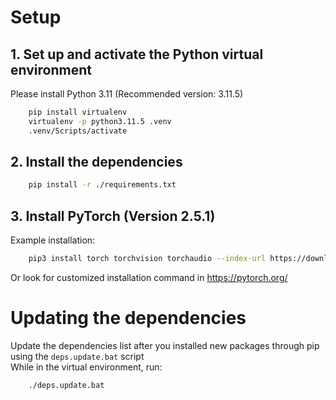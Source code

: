# Setup

## 1. Set up and activate the Python virtual environment
Please install Python 3.11 (Recommended version: 3.11.5)
```bash
    pip install virtualenv
    virtualenv -p python3.11.5 .venv
    .venv/Scripts/activate
```
## 2. Install the dependencies
```bash
    pip install -r ./requirements.txt
```
## 3. Install PyTorch (Version 2.5.1)
Example installation: 
```bash
    pip3 install torch torchvision torchaudio --index-url https://download.pytorch.org/whl/cu124
```
Or look for customized installation command in https://pytorch.org/

# Updating the dependencies
Update the dependencies list after you installed new packages through pip using the `deps.update.bat` script \
While in the virtual environment, run:
```bash
    ./deps.update.bat
```